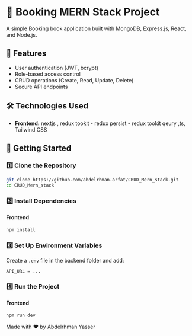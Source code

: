 # 🚀 Booking MERN Stack Project

A simple Booking book application built with MongoDB, Express.js, React, and Node.js.

## 📌 Features

- User authentication (JWT, bcrypt)
- Role-based access control
- CRUD operations (Create, Read, Update, Delete)
- Secure API endpoints

## 🛠️ Technologies Used

- **Frontend:** nextjs , redux tookit - redux persist -  redux tookit qeury ,ts, Tailwind CSS

## 🚀 Getting Started

### 1️⃣ Clone the Repository

```bash
git clone https://github.com/abdelrhman-arfat/CRUD_Mern_stack.git
cd CRUD_Mern_stack
```

### 2️⃣ Install Dependencies

#### Frontend
```bash
npm install
```

### 3️⃣ Set Up Environment Variables

Create a `.env` file in the backend folder and add:

```
API_URL = ...

```

### 4️⃣ Run the Project


#### Frontend

```bash
npm run dev
```


Made with ❤️ by Abdelrhman Yasser
